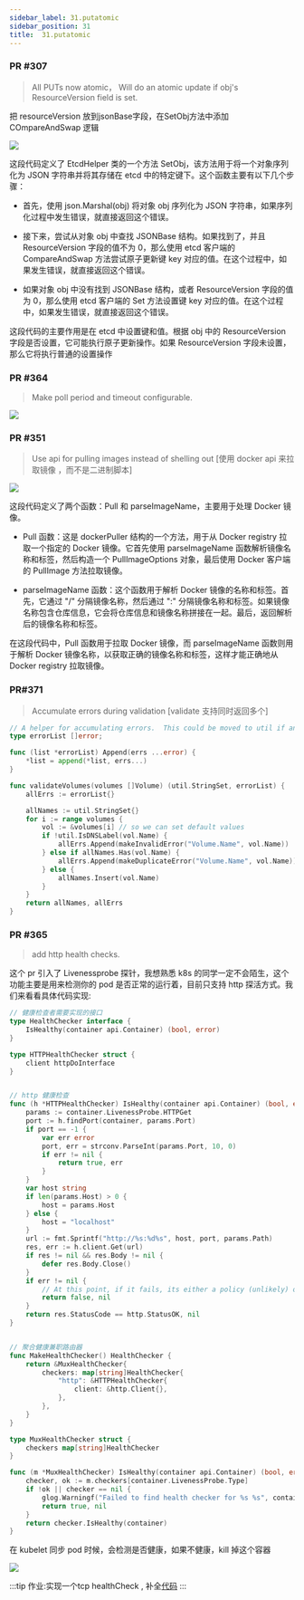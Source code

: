 ```yaml
---
sidebar_label: 31.putatomic
sidebar_position: 31
title:  31.putatomic
---
```


### PR #307
> All PUTs now atomic， Will do an atomic update if obj's ResourceVersion field is set.

把 resourceVersion 放到jsonBase字段，在SetObj方法中添加 COmpareAndSwap 逻辑

![](https://raw.githubusercontent.com/mouuii/picture/master/%E6%88%AA%E5%B1%8F2023-05-16%20%E4%B8%8B%E5%8D%882.08.21.png)

这段代码定义了 EtcdHelper 类的一个方法 SetObj，该方法用于将一个对象序列化为 JSON 字符串并将其存储在 etcd 中的特定键下。这个函数主要有以下几个步骤：

- 首先，使用 json.Marshal(obj) 将对象 obj 序列化为 JSON 字符串，如果序列化过程中发生错误，就直接返回这个错误。

- 接下来，尝试从对象 obj 中查找 JSONBase 结构。如果找到了，并且 ResourceVersion 字段的值不为 0，那么使用 etcd 客户端的 CompareAndSwap 方法尝试原子更新键 key 对应的值。在这个过程中，如果发生错误，就直接返回这个错误。

- 如果对象 obj 中没有找到 JSONBase 结构，或者 ResourceVersion 字段的值为 0，那么使用 etcd 客户端的 Set 方法设置键 key 对应的值。在这个过程中，如果发生错误，就直接返回这个错误。

这段代码的主要作用是在 etcd 中设置键和值。根据 obj 中的 ResourceVersion 字段是否设置，它可能执行原子更新操作。如果 ResourceVersion 字段未设置，那么它将执行普通的设置操作

### PR #364
> Make poll period and timeout configurable.

![](https://raw.githubusercontent.com/mouuii/picture/master/%E6%88%AA%E5%B1%8F2023-05-16%20%E4%B8%8B%E5%8D%882.22.21.png)


### PR #351
> Use api for pulling images instead of shelling out [使用 docker api 来拉取镜像 ，而不是二进制脚本] 

![](https://raw.githubusercontent.com/mouuii/picture/master/%E6%88%AA%E5%B1%8F2023-05-16%20%E4%B8%8B%E5%8D%882.27.00.png)

这段代码定义了两个函数：Pull 和 parseImageName，主要用于处理 Docker 镜像。

- Pull 函数：这是 dockerPuller 结构的一个方法，用于从 Docker registry 拉取一个指定的 Docker 镜像。它首先使用 parseImageName 函数解析镜像名称和标签，然后构造一个 PullImageOptions 对象，最后使用 Docker 客户端的 PullImage 方法拉取镜像。

- parseImageName 函数：这个函数用于解析 Docker 镜像的名称和标签。首先，它通过 "/" 分隔镜像名称，然后通过 ":" 分隔镜像名称和标签。如果镜像名称包含仓库信息，它会将仓库信息和镜像名称拼接在一起。最后，返回解析后的镜像名称和标签。

在这段代码中，Pull 函数用于拉取 Docker 镜像，而 parseImageName 函数则用于解析 Docker 镜像名称，以获取正确的镜像名称和标签，这样才能正确地从 Docker registry 拉取镜像。

### PR#371
> Accumulate errors during validation [validate 支持同时返回多个]

```go
// A helper for accumulating errors.  This could be moved to util if anyone else needs it.
type errorList []error;

func (list *errorList) Append(errs ...error) {
	*list = append(*list, errs...)
}

func validateVolumes(volumes []Volume) (util.StringSet, errorList) {
	allErrs := errorList{}

	allNames := util.StringSet{}
	for i := range volumes {
		vol := &volumes[i] // so we can set default values
		if !util.IsDNSLabel(vol.Name) {
			allErrs.Append(makeInvalidError("Volume.Name", vol.Name))
		} else if allNames.Has(vol.Name) {
			allErrs.Append(makeDuplicateError("Volume.Name", vol.Name))
		} else {
			allNames.Insert(vol.Name)
		}
	}
	return allNames, allErrs
}

```

### PR #365 
> add http health checks.

这个 pr 引入了 Livenessprobe 探针，我想熟悉 k8s 的同学一定不会陌生，这个功能主要是用来检测你的 pod 是否正常的运行着，目前只支持 http 探活方式。我们来看看具体代码实现:

```go
// 健康检查者需要实现的接口
type HealthChecker interface {
	IsHealthy(container api.Container) (bool, error)
}

type HTTPHealthChecker struct {
	client httpDoInterface
}


// http 健康检查
func (h *HTTPHealthChecker) IsHealthy(container api.Container) (bool, error) {
	params := container.LivenessProbe.HTTPGet
	port := h.findPort(container, params.Port)
	if port == -1 {
		var err error
		port, err = strconv.ParseInt(params.Port, 10, 0)
		if err != nil {
			return true, err
		}
	}
	var host string
	if len(params.Host) > 0 {
		host = params.Host
	} else {
		host = "localhost"
	}
	url := fmt.Sprintf("http://%s:%d%s", host, port, params.Path)
	res, err := h.client.Get(url)
	if res != nil && res.Body != nil {
		defer res.Body.Close()
	}
	if err != nil {
		// At this point, if it fails, its either a policy (unlikely) or HTTP protocol (likely) error.
		return false, nil
	}
	return res.StatusCode == http.StatusOK, nil
}


// 聚合健康兼职路由器
func MakeHealthChecker() HealthChecker {
	return &MuxHealthChecker{
		checkers: map[string]HealthChecker{
			"http": &HTTPHealthChecker{
				client: &http.Client{},
			},
		},
	}
}

type MuxHealthChecker struct {
	checkers map[string]HealthChecker
}

func (m *MuxHealthChecker) IsHealthy(container api.Container) (bool, error) {
	checker, ok := m.checkers[container.LivenessProbe.Type]
	if !ok || checker == nil {
		glog.Warningf("Failed to find health checker for %s %s", container.Name, container.LivenessProbe.Type)
		return true, nil
	}
	return checker.IsHealthy(container)
}
```

在 kubelet 同步 pod 时候，会检测是否健康，如果不健康，kill 掉这个容器 

![](https://raw.githubusercontent.com/mouuii/picture/master/%E6%88%AA%E5%B1%8F2023-05-16%20%E4%B8%8B%E5%8D%882.42.38.png)

:::tip
作业:实现一个tcp healthCheck , 补全[代码](https://go.dev/play/p/sf2PAHiOpTV)
:::